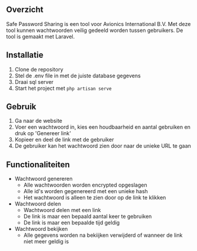 ## Overzicht
Safe Password Sharing is een tool voor Avionics International B.V. Met deze tool kunnen wachtwoorden veilig gedeeld worden tussen gebruikers. De tool is gemaakt met Laravel.

## Installatie
1. Clone de repository
2. Stel de .env file in met de juiste database gegevens
3. Draai sql server
4. Start het project met `php artisan serve`

## Gebruik
1. Ga naar de website
2. Voer een wachtwoord in, kies een houdbaarheid en aantal gebruiken en druk op 'Genereer link'
3. Kopieer en deel de link met de gebruiker
4. De gebruiker kan het wachtwoord zien door naar de unieke URL te gaan

## Functionaliteiten
- Wachtwoord genereren
    - Alle wachtwoorden worden encrypted opgeslagen
    - Alle id's worden gegenereerd met een unieke hash
    - Het wachtwoord is alleen te zien door op de link te klikken
- Wachtwoord delen
    - Wachtwoord delen met een link
    - De link is maar een bepaald aantal keer te gebruiken
    - De link is maar een bepaalde tijd geldig
- Wachtwoord bekijken
    - Alle gegevens worden na bekiijken verwijderd of wanneer de link niet meer geldig is
